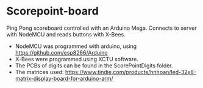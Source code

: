 # Scorepoint-board
Ping Pong scoreboard controlled with an Arduino Mega. Connects to server with NodeMCU and reads buttons with X-Bees.  

- NodeMCU was programmed with arduino, using https://github.com/esp8266/Arduino
- X-Bees were programmed using XCTU software. 
- The PCBs of digits can be found in the ScorePointDigits folder. 
- The matrices used: https://www.tindie.com/products/hnhoan/led-32x8-matrix-display-board-for-arduino-arm/
